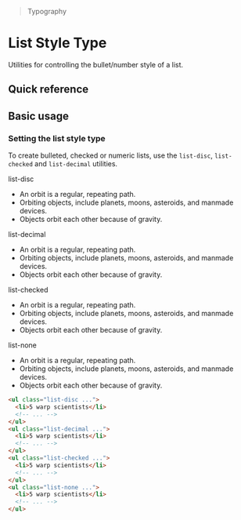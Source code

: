 > Typography

# List Style Type

Utilities for controlling the bullet/number style of a list.

## Quick reference

<qr-table />

## Basic usage
### Setting the list style type
To create bulleted, checked or numeric lists, use the `list-disc`, `list-checked` and `list-decimal` utilities.

<container>
  <div class="flex flex-col gap-8 p-16">
    <div>
      <span class="s-text dark:s-text-inverted mb-3">list-disc</span>
      <ul class="!list-disc !list-inside s-text dark:s-text-inverted !pl-0">
        <li>An orbit is a regular, repeating path.</li>
        <li>Orbiting objects, include planets, moons, asteroids, and manmade devices.</li>
        <li>Objects orbit each other because of gravity.</li>
      </ul>
    </div>
    <div>
      <span class="s-text dark:s-text-inverted mb-3">list-decimal</span>
      <ul class="!list-decimal !list-inside s-text dark:s-text-inverted !pl-0">
        <li>An orbit is a regular, repeating path.</li>
        <li>Orbiting objects, include planets, moons, asteroids, and manmade devices.</li>
        <li>Objects orbit each other because of gravity.</li>
      </ul>
    </div>
    <div>
      <span class="s-text dark:s-text-inverted mb-3">list-checked</span>
      <ul class="!list-checked !list-inside s-text dark:s-text-inverted !pl-0">
        <li>An orbit is a regular, repeating path.</li>
        <li>Orbiting objects, include planets, moons, asteroids, and manmade devices.</li>
        <li>Objects orbit each other because of gravity.</li>
      </ul>
    </div>
    <div>
      <span class="s-text dark:s-text-inverted mb-3">list-none</span>
      <ul class="!list-none !list-inside s-text dark:s-text-inverted !pl-0">
        <li>An orbit is a regular, repeating path.</li>
        <li>Orbiting objects, include planets, moons, asteroids, and manmade devices.</li>
        <li>Objects orbit each other because of gravity.</li>
      </ul>
    </div>
  </div>
</container>

```html
<ul class="list-disc ...">
  <li>5 warp scientists</li>
  <!-- ... -->
</ul>
<ul class="list-decimal ...">
  <li>5 warp scientists</li>
  <!-- ... -->
</ul>
<ul class="list-checked ...">
  <li>5 warp scientists</li>
  <!-- ... -->
</ul>
<ul class="list-none ...">
  <li>5 warp scientists</li>
  <!-- ... -->
</ul>
```